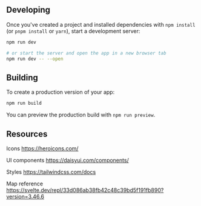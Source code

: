 ## Developing

Once you've created a project and installed dependencies with `npm install` (or `pnpm install` or `yarn`), start a development server:

```bash
npm run dev

# or start the server and open the app in a new browser tab
npm run dev -- --open
```

## Building

To create a production version of your app:

```bash
npm run build
```

You can preview the production build with `npm run preview`.

## Resources

Icons
https://heroicons.com/

UI components
https://daisyui.com/components/

Styles
https://tailwindcss.com/docs

Map reference
https://svelte.dev/repl/33d086ab38fb42c48c39bd5f191fb890?version=3.46.6
